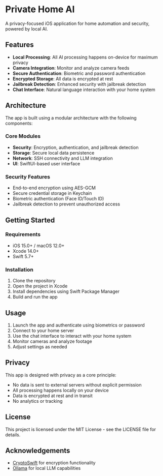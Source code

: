 # Private Home AI

A privacy-focused iOS application for home automation and security, powered by local AI.

## Features

- **Local Processing**: All AI processing happens on-device for maximum privacy
- **Camera Integration**: Monitor and analyze camera feeds
- **Secure Authentication**: Biometric and password authentication
- **Encrypted Storage**: All data is encrypted at rest
- **Jailbreak Detection**: Enhanced security with jailbreak detection
- **Chat Interface**: Natural language interaction with your home system

## Architecture

The app is built using a modular architecture with the following components:

### Core Modules

- **Security**: Encryption, authentication, and jailbreak detection
- **Storage**: Secure local data persistence
- **Network**: SSH connectivity and LLM integration
- **UI**: SwiftUI-based user interface

### Security Features

- End-to-end encryption using AES-GCM
- Secure credential storage in Keychain
- Biometric authentication (Face ID/Touch ID)
- Jailbreak detection to prevent unauthorized access

## Getting Started

### Requirements

- iOS 15.0+ / macOS 12.0+
- Xcode 14.0+
- Swift 5.7+

### Installation

1. Clone the repository
2. Open the project in Xcode
3. Install dependencies using Swift Package Manager
4. Build and run the app

## Usage

1. Launch the app and authenticate using biometrics or password
2. Connect to your home server
3. Use the chat interface to interact with your home system
4. Monitor cameras and analyze footage
5. Adjust settings as needed

## Privacy

This app is designed with privacy as a core principle:

- No data is sent to external servers without explicit permission
- All processing happens locally on your device
- Data is encrypted at rest and in transit
- No analytics or tracking

## License

This project is licensed under the MIT License - see the LICENSE file for details.

## Acknowledgements

- [CryptoSwift](https://github.com/krzyzanowskim/CryptoSwift) for encryption functionality
- [Ollama](https://ollama.ai) for local LLM capabilities 